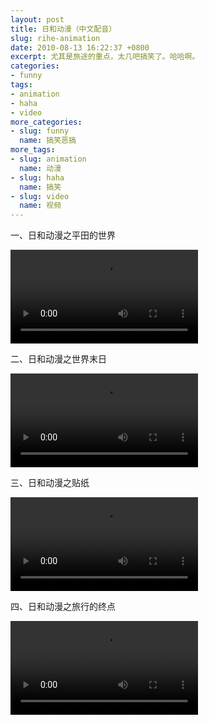 ```yaml
---
layout: post
title: 日和动漫（中文配音）
slug: rihe-animation
date: 2010-08-13 16:22:37 +0800
excerpt: 尤其是旅途的重点，太几吧搞笑了。哈哈啊。
categories:
- funny
tags:
- animation
- haha
- video
more_categories:
- slug: funny
  name: 搞笑恶搞
more_tags:
- slug: animation
  name: 动漫
- slug: haha
  name: 搞笑
- slug: video
  name: 视频
---
```


一、日和动漫之平田的世界

<video controls="controls">
	<source src="{{ site.path.uploads }}2010/08/13/rihe-animation/pingtians-world.webm" type="video/webm" />
	<source src="{{ site.path.uploads }}2010/08/13/rihe-animation/pingtians-world.mp4" type="video/mp4" />
	Your browser does not support the video tag.
</video>


二、日和动漫之世界末日

<video controls="controls">
	<source src="{{ site.path.uploads }}2010/08/13/rihe-animation/the-end-of-world.webm" type="video/webm" />
	<source src="{{ site.path.uploads }}2010/08/13/rihe-animation/the-end-of-world.mp4" type="video/mp4" />
	Your browser does not support the video tag.
</video>

三、日和动漫之贴纸

<video controls="controls">
	<source src="{{ site.path.uploads }}2010/08/13/rihe-animation/stickers.webm" type="video/webm" />
	<source src="{{ site.path.uploads }}2010/08/13/rihe-animation/stickers.mp4" type="video/mp4" />
	Your browser does not support the video tag.
</video>

四、日和动漫之旅行的终点

<video controls="controls">
	<source src="{{ site.path.uploads }}2010/08/13/rihe-animation/destination-of-travel.webm" type="video/webm" />
	<source src="{{ site.path.uploads }}2010/08/13/rihe-animation/destination-of-travel.mp4" type="video/mp4" />
	Your browser does not support the video tag.
</video>


